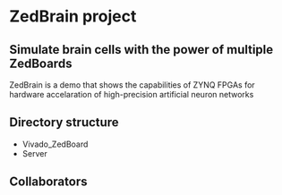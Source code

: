 # ZedBrain project 

## Simulate brain cells with the power of multiple ZedBoards
ZedBrain is a demo that shows the capabilities of ZYNQ FPGAs for hardware accelaration of high-precision artificial neuron networks

## Directory structure
- Vivado_ZedBoard
- Server

## Collaborators





